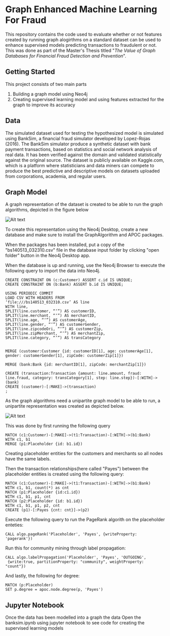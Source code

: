 # Graph Enhanced Machine Learning For Fraud

This repository contains the code used to evaluate whether or not features created by running graph alogirthms on a standard dataset can be used to enhance supervised models predicting transactions to fraudulent or not. This was done as part of the Master's Thesis titled "_The Value of Graph Databases for Financial Fraud Detection and Prevention_".


## Getting Started 
This project consists of two main parts
1. Building a graph model using Neo4j
2. Creating supervised learning model and using features extracted for the graph to improve its accuracy  


## Data 

The simulated dataset used for testing the hypothesized model is simulated using BankSim, a financial fraud simulator developed by Lopez-Rojas (2016). The BankSim simulator produce a synthetic dataset with bank payment transactions, based on statistics and social network analysis of real data. It has been verified against the domain and validated statistically against the original source. The dataset is publicly available on Kaggle.com, which is a platform where statisticians and data miners can compete to produce the best predictive and descriptive models on datasets uploaded from corporations, academia, and regular users.

## Graph Model



A graph representation of the dataset is created to be able to run the graph algorithms, depicted in the figure below

![Alt text](pictures/graph.svg "Graph Model")





To create this representation using the Neo4j Desktop, create a new database and make sure to install the GraphAlgorithm and APOC packages. 

When the packages has been installed, put a copy of the "bs140513_032310.csv" file in the database input folder by clicking "open folder" button in the Neo4j Desktop app. 

When the database is up and running, use the Neo4j Browser to execute the following query to import the data into Neo4j.
~~~~
CREATE CONSTRAINT ON (c:Customer) ASSERT c.id IS UNIQUE;
CREATE CONSTRAINT ON (b:Bank) ASSERT b.id IS UNIQUE;

USING PERIODIC COMMIT
LOAD CSV WITH HEADERS FROM
‘file:///bs140513_032310.csv’ AS line
WITH line,
SPLIT(line.customer, “‘”) AS customerID,
SPLIT(line.merchant, “‘”) AS merchantID,
SPLIT(line.age, “‘”) AS customerAge,
SPLIT(line.gender, “‘”) AS customerGender,
SPLIT(line.zipcodeOri, “‘”) AS customerZip,
SPLIT(line.zipMerchant, “‘”) AS merchantZip,
SPLIT(line.category, “’”) AS transCategory


MERGE (customer:Customer {id: customerID[1], age: customerAge[1], gender: customerGender[1], zipCode: customerZip[1]})

MERGE (bank:Bank {id: merchantID[1], zipCode: merchantZip[1]})

CREATE (transaction:Transaction {amount: line.amount, fraud: line.fraud, category: transCategory[1], step: line.step})-[:WITH]->(bank)
CREATE (customer)-[:MAKE]->(transaction)
;
~~~~

As the graph algorithms need a unipartite graph model to be able to run, a unipartite representation was created as depicted below.

![Alt text](pictures/placeholder.svg "Unipartite Graph Representation")

This was done by first running the following query
~~~~
MATCH (c1:Customer)-[:MAKE]->(t1:Transaction)-[:WITH]->(b1:Bank)
WITH c1, b1
MERGE (p1:Placeholder {id: b1.id})
~~~~
Creating placeholder entities for the customers and merchants so all nodes have the same labels.  

Then the transaction relationships(here called "Payes") between the placeholder entities is created using the following query: 
~~~~
MATCH (c1:Customer)-[:MAKE]->(t1:Transaction)-[:WITH]->(b1:Bank)
WITH c1, b1, count(*) as cnt
MATCH (p1:Placeholder {id:c1.id})
WITH c1, b1, p1, cnt
MATCH (p2:Placeholder {id: b1.id})
WITH c1, b1, p1, p2, cnt
CREATE (p1)-[:Payes {cnt: cnt}]->(p2)
~~~~

Execute the following query to run the PageRank algorith on the placeholder enteties:
~~~~
CALL algo.pageRank('Placeholder', 'Payes', {writeProperty: 'pagerank'})
~~~~
Run this for community mining through label propagation: 
~~~~
CALL algo.labelPropagation('Placeholder', 'Payes', 'OUTGOING',
 {write:true, partitionProperty: "community", weightProperty: "count"})
~~~~
And lastly, the following for degree:
~~~~
MATCH (p:Placeholder)
SET p.degree = apoc.node.degree(p, 'Payes')
~~~~

## Jupyter Notebook 
Once the data has been modelled into a graph the data 
Open the banksim.ipynb using jupyter notebook to see code for creating the supervised learning models